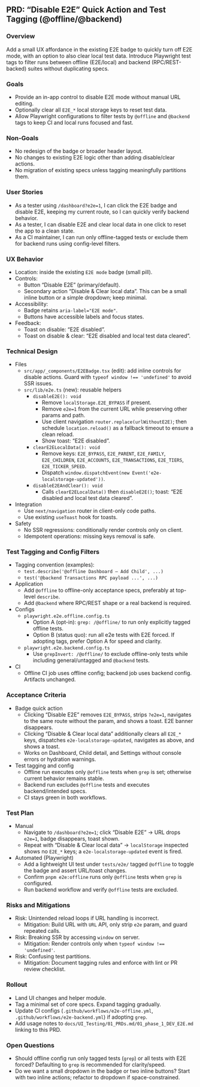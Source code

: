 ## PRD: “Disable E2E” Quick Action and Test Tagging (@offline/@backend)

### Overview
Add a small UX affordance in the existing E2E badge to quickly turn off E2E mode, with an option to also clear local test data. Introduce Playwright test tags to filter runs between offline (E2E/local) and backend (RPC/REST-backed) suites without duplicating specs.

### Goals
- Provide an in-app control to disable E2E mode without manual URL editing.
- Optionally clear all `E2E_*` local storage keys to reset test data.
- Allow Playwright configurations to filter tests by `@offline` and `@backend` tags to keep CI and local runs focused and fast.

### Non-Goals
- No redesign of the badge or broader header layout.
- No changes to existing E2E logic other than adding disable/clear actions.
- No migration of existing specs unless tagging meaningfully partitions them.

### User Stories
- As a tester using `/dashboard?e2e=1`, I can click the E2E badge and disable E2E, keeping my current route, so I can quickly verify backend behavior.
- As a tester, I can disable E2E and clear local data in one click to reset the app to a clean state.
- As a CI maintainer, I can run only offline-tagged tests or exclude them for backend runs using config-level filters.

### UX Behavior
- Location: inside the existing `E2E mode` badge (small pill).
- Controls:
  - Button “Disable E2E” (primary/default).
  - Secondary action “Disable & Clear local data”. This can be a small inline button or a simple dropdown; keep minimal.
- Accessibility:
  - Badge retains `aria-label="E2E mode"`.
  - Buttons have accessible labels and focus states.
- Feedback:
  - Toast on disable: “E2E disabled”.
  - Toast on disable & clear: “E2E disabled and local test data cleared”.

### Technical Design
- Files
  - `src/app/_components/E2EBadge.tsx` (edit): add inline controls for disable actions. Guard with `typeof window !== 'undefined'` to avoid SSR issues.
  - `src/lib/e2e.ts` (new): reusable helpers
    - `disableE2E(): void`
      - Remove `localStorage.E2E_BYPASS` if present.
      - Remove `e2e=1` from the current URL while preserving other params and path.
      - Use client navigation `router.replace(urlWithoutE2E)`; then schedule `location.reload()` as a fallback timeout to ensure a clean reload.
      - Show toast: “E2E disabled”.
    - `clearE2ELocalData(): void`
      - Remove keys: `E2E_BYPASS`, `E2E_PARENT`, `E2E_FAMILY`, `E2E_CHILDREN`, `E2E_ACCOUNTS`, `E2E_TRANSACTIONS`, `E2E_TIERS`, `E2E_TICKER_SPEED`.
      - Dispatch `window.dispatchEvent(new Event('e2e-localstorage-updated'))`.
    - `disableE2EAndClear(): void`
      - Calls `clearE2ELocalData()` then `disableE2E()`; toast: “E2E disabled and local test data cleared”.
- Integration
  - Use `next/navigation` router in client-only code paths.
  - Use existing `useToast` hook for toasts.
- Safety
  - No SSR regressions: conditionally render controls only on client.
  - Idempotent operations: missing keys removal is safe.

### Test Tagging and Config Filters
- Tagging convention (examples):
  - `test.describe('@offline Dashboard — Add Child', ...)`
  - `test('@backend Transactions RPC payload ...', ...)`
- Application
  - Add `@offline` to offline-only acceptance specs, preferably at top-level `describe`.
  - Add `@backend` where RPC/REST shape or a real backend is required.
- Configs
  - `playwright.e2e.offline.config.ts`
    - Option A (opt-in): `grep: /@offline/` to run only explicitly tagged offline tests.
    - Option B (status quo): run all e2e tests with E2E forced. If adopting tags, prefer Option A for speed and clarity.
  - `playwright.e2e.backend.config.ts`
    - Use `grepInvert: /@offline/` to exclude offline-only tests while including general/untagged and `@backend` tests.
- CI
  - Offline CI job uses offline config; backend job uses backend config. Artifacts unchanged.

### Acceptance Criteria
- Badge quick action
  - Clicking “Disable E2E” removes `E2E_BYPASS`, strips `?e2e=1`, navigates to the same route without the param, and shows a toast. E2E banner disappears.
  - Clicking “Disable & Clear local data” additionally clears all `E2E_*` keys, dispatches `e2e-localstorage-updated`, navigates as above, and shows a toast.
  - Works on Dashboard, Child detail, and Settings without console errors or hydration warnings.
- Test tagging and config
  - Offline run executes only `@offline` tests when `grep` is set; otherwise current behavior remains stable.
  - Backend run excludes `@offline` tests and executes backend/intended specs.
  - CI stays green in both workflows.

### Test Plan
- Manual
  - Navigate to `/dashboard?e2e=1`; click “Disable E2E” → URL drops `e2e=1`, badge disappears, toast shown.
  - Repeat with “Disable & Clear local data” → `localStorage` inspected shows no `E2E_*` keys; a `e2e-localstorage-updated` event is fired.
- Automated (Playwright)
  - Add a lightweight UI test under `tests/e2e/` tagged `@offline` to toggle the badge and assert URL/toast changes.
  - Confirm `pnpm e2e:offline` runs only `@offline` tests when `grep` is configured.
  - Run backend workflow and verify `@offline` tests are excluded.

### Risks and Mitigations
- Risk: Unintended reload loops if URL handling is incorrect.
  - Mitigation: Build URL with `URL` API, only strip `e2e` param, and guard repeated calls.
- Risk: Breaking SSR by accessing `window` on server.
  - Mitigation: Render controls only when `typeof window !== 'undefined'`.
- Risk: Confusing test partitions.
  - Mitigation: Document tagging rules and enforce with lint or PR review checklist.

### Rollout
- Land UI changes and helper module.
- Tag a minimal set of core specs. Expand tagging gradually.
- Update CI configs (`.github/workflows/e2e-offline.yml`, `.github/workflows/e2e-backend.yml`) if adopting `grep`.
- Add usage notes to `docs/UI_Testing/01_PRDs.md/01_phase_1_DEV_E2E.md` linking to this PRD.

### Open Questions
- Should offline config run only tagged tests (`grep`) or all tests with E2E forced? Defaulting to `grep` is recommended for clarity/speed.
- Do we want a small dropdown in the badge or two inline buttons? Start with two inline actions; refactor to dropdown if space-constrained.


